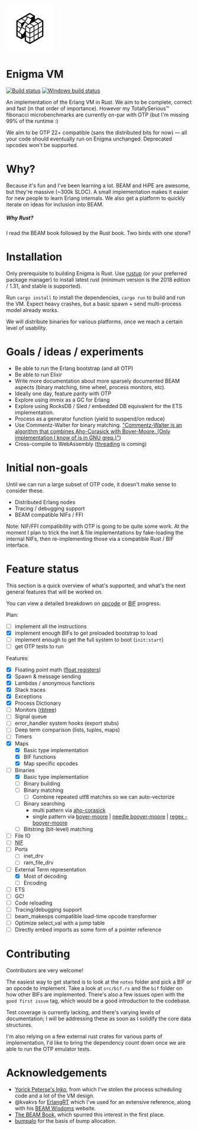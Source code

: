 ![Enigma](/enigma.png)

Enigma VM
=========

[![Build status](https://api.travis-ci.org/archseer/enigma.svg?branch=master)](https://travis-ci.org/archseer/enigma)
[![Windows build status](https://ci.appveyor.com/api/projects/status/github/archseer/enigma?svg=true)](https://ci.appveyor.com/project/archseer/enigma)

An implementation of the Erlang VM in Rust. We aim to be complete, correct and fast (in that order of importance). However my TotallySerious™ fibonacci microbenchmarks are currently on-par with OTP (but I'm missing 99% of the runtime :)

We aim to be OTP 22+ compatible (sans the
distributed bits for now) &mdash; all your code should eventually run on Enigma unchanged. Deprecated opcodes won't be supported.

# Why?

Because it's fun and I've been learning a lot. BEAM and HiPE are awesome, but they're massive (~300k SLOC). A small implementation makes it easier for new people to learn Erlang internals. We also get a platform to quickly iterate on ideas for inclusion into BEAM.

##### Why Rust?

I read the BEAM book followed by the Rust book. Two birds with one stone?

# Installation

Only prerequisite to building Enigma is Rust. Use [rustup](https://rustup.rs/) (or your preferred package manager) to install latest rust (minimum version is the 2018 edition / ‎1.31, and stable is supported).

Run `cargo install` to install the dependencies, `cargo run` to build and run the VM. Expect heavy
crashes, but a basic spawn + send multi-process model already works.

We will distribute binaries for various platforms, once we reach a certain level of usability.

# Goals / ideas / experiments

- Be able to run the Erlang bootstrap (and all OTP)
- Be able to run Elixir
- Write more documentation about more sparsely documented BEAM aspects (binary matching, time wheel, process monitors, etc).
- Ideally one day, feature parity with OTP
- Explore using immix as a GC for Erlang
- Explore using RocksDB / Sled / embedded DB equivalent for the ETS implementation.
- Process as a generator function (yield to suspend/on reduce)
- Use Commentz-Walter for binary matching. ["Commentz-Walter is an algorithm that combines Aho-Corasick with Boyer-Moore. (Only implementation I know of is in GNU grep.)"](https://github.com/rust-lang/regex/issues/197))
- Cross-compile to WebAssembly ([threading](https://rustwasm.github.io/2018/10/24/multithreading-rust-and-wasm.html) is coming)

# Initial non-goals

Until we can run a large subset of OTP code, it doesn't make sense to consider these.

- Distributed Erlang nodes
- Tracing / debugging support
- BEAM compatible NIFs / FFI

Note: NIF/FFI compatibility with OTP is going to be quite some work. At the moment I plan to trick the inet & file implementations by fake-loading the internal NIFs, then re-implementing those via a compatible Rust / BIF interface.

# Feature status

This section is a quick overview of what's supported, and what's the next general features that will be worked on.

You can view a detailed breakdown on [opcode](/notes/opcodes.org) or [BIF](/notes/bifs.org) progress.

Plan:

- [ ] implement all the instructions
- [x] implement enough BIFs to get preloaded
bootstrap to load
- [ ] implement enough to get the full system to boot (`init:start`)
- [ ] get OTP tests to run

Features:

- [x] Floating point math ([float registers](https://pdfs.semanticscholar.org/7347/354eaaad96d40e12ea4373178b784fc39bfc.pdf))
- [x] Spawn & message sending
- [x] Lambdas / anonymous functions
- [x] Stack traces
- [x] Exceptions
- [x] Process Dictionary
- [ ] Monitors ([rbtree](https://crates.io/crates/intrusive-collections))
- [ ] Signal queue
- [ ] error_handler system hooks (export stubs)
- [ ] Deep term comparison (lists, tuples, maps)
- [ ] Timers
- [x] Maps
  - [x] Basic type implementation
  - [x] BIF functions
  - [x] Map specific opcodes
- [ ] Binaries
  - [x] Basic type implementation
  - [ ] Binary building
  - [ ] Binary matching
    - [ ] Combine repeated utf8 matches so we can auto-vectorize
  - [ ] Binary searching
    - multi pattern via [aho-corasick](https://github.com/BurntSushi/aho-corasick)
    - single pattern via [boyer-moore](https://github.com/killerswan/boyer-moore-search) | [needle booyer-moore](https://docs.rs/needle/0.1.1/needle/) | [regex - booyer-moore](https://github.com/ethanpailes/regex/commit/d2e28f959ac384db62f7cbeba1576cf39a75b294)
  - [ ] Bitstring (bit-level) matching
- [ ] File IO
- [ ] [NIF](http://erlang.org/doc/man/erl_nif.html)
- [ ] Ports
    - [ ] inet_drv
    - [ ] ram_file_drv
- [ ] External Term representation
  - [x] Most of decoding
  - [ ] Encoding
- [ ] ETS
- [ ] GC!
- [ ] Code reloading
- [ ] Tracing/debugging support
- [ ] beam_makeops compatible load-time opcode transformer
- [ ] Optimize select_val with a jump table
- [ ] Directly embed imports as some form of a pointer reference

# Contributing

Contributors are very welcome!

The easiest way to get started is to look at the `notes` folder and pick a BIF or an opcode to implement. Take a look at `src/bif.rs` and the `bif` folder on how other BIFs are implemented. There's also a few issues open with the `good first issue` tag, which would be a good introduction to the codebase.

Test coverage is currently lacking, and there's varying levels of documentation; I will be addressing these as soon as I solidify the core data structures.

I'm also relying on a few external rust crates for various parts of implementation, I'd like to bring the dependency count down once we are able to run the OTP emulator tests.

# Acknowledgements

- [Yorick Peterse's Inko](https://gitlab.com/inko-lang/inko/), from which I've stolen the process scheduling code and a lot of the VM design.
- @kvakvs for [ErlangRT](https://github.com/kvakvs/ErlangRT) which I've used for an extensive reference, along with his [BEAM Wisdoms](http://beam-wisdoms.clau.se/en/latest/) website.
- [The BEAM Book](https://github.com/happi/theBeamBook), which spurred this interest in the first place.
- [bumpalo](https://github.com/fitzgen/bumpalo) for the basis of bump allocation.
